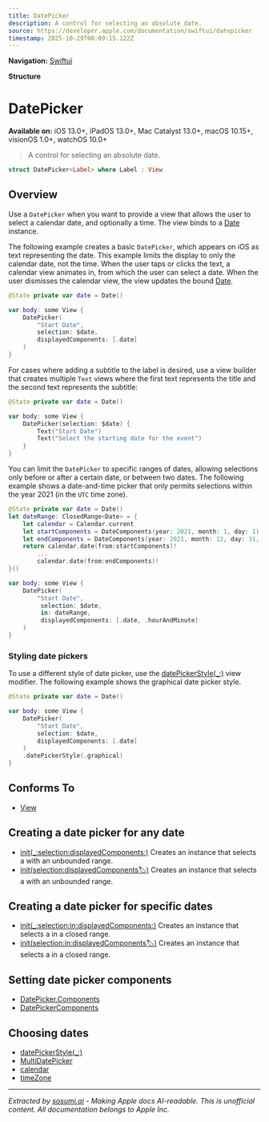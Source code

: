 ```yaml
---
title: DatePicker
description: A control for selecting an absolute date.
source: https://developer.apple.com/documentation/swiftui/datepicker
timestamp: 2025-10-29T00:09:15.122Z
---
```


**Navigation:** [Swiftui](/documentation/swiftui)

**Structure**

# DatePicker

**Available on:** iOS 13.0+, iPadOS 13.0+, Mac Catalyst 13.0+, macOS 10.15+, visionOS 1.0+, watchOS 10.0+

> A control for selecting an absolute date.

```swift
struct DatePicker<Label> where Label : View
```

## Overview

Use a `DatePicker` when you want to provide a view that allows the user to select a calendar date, and optionally a time. The view binds to a [Date](/documentation/Foundation/Date) instance.

The following example creates a basic `DatePicker`, which appears on iOS as text representing the date. This example limits the display to only the calendar date, not the time. When the user taps or clicks the text, a calendar view animates in, from which the user can select a date. When the user dismisses the calendar view, the view updates the bound [Date](/documentation/Foundation/Date).

```swift
@State private var date = Date()

var body: some View {
    DatePicker(
        "Start Date",
        selection: $date,
        displayedComponents: [.date]
    )
}
```



For cases where adding a subtitle to the label is desired, use a view builder that creates multiple `Text` views where the first text represents the title and the second text represents the subtitle:

```swift
@State private var date = Date()

var body: some View {
    DatePicker(selection: $date) {
        Text("Start Date")
        Text("Select the starting date for the event")
    }
}
```

You can limit the `DatePicker` to specific ranges of dates, allowing selections only before or after a certain date, or between two dates. The following example shows a date-and-time picker that only permits selections within the year 2021 (in the `UTC` time zone).

```swift
@State private var date = Date()
let dateRange: ClosedRange<Date> = {
    let calendar = Calendar.current
    let startComponents = DateComponents(year: 2021, month: 1, day: 1)
    let endComponents = DateComponents(year: 2021, month: 12, day: 31, hour: 23, minute: 59, second: 59)
    return calendar.date(from:startComponents)!
        ...
        calendar.date(from:endComponents)!
}()

var body: some View {
    DatePicker(
        "Start Date",
         selection: $date,
         in: dateRange,
         displayedComponents: [.date, .hourAndMinute]
    )
}
```



### Styling date pickers

To use a different style of date picker, use the [datePickerStyle(_:)](/documentation/swiftui/view/datepickerstyle(_:)) view modifier. The following example shows the graphical date picker style.

```swift
@State private var date = Date()

var body: some View {
    DatePicker(
        "Start Date",
        selection: $date,
        displayedComponents: [.date]
    )
    .datePickerStyle(.graphical)
}
```



## Conforms To

- [View](/documentation/swiftui/view)

## Creating a date picker for any date

- [init(_:selection:displayedComponents:)](/documentation/swiftui/datepicker/init(_:selection:displayedcomponents:)) Creates an instance that selects a  with an unbounded range.
- [init(selection:displayedComponents:label:)](/documentation/swiftui/datepicker/init(selection:displayedcomponents:label:)) Creates an instance that selects a  with an unbounded range.

## Creating a date picker for specific dates

- [init(_:selection:in:displayedComponents:)](/documentation/swiftui/datepicker/init(_:selection:in:displayedcomponents:)) Creates an instance that selects a  in a closed range.
- [init(selection:in:displayedComponents:label:)](/documentation/swiftui/datepicker/init(selection:in:displayedcomponents:label:)) Creates an instance that selects a  in a closed range.

## Setting date picker components

- [DatePicker.Components](/documentation/swiftui/datepicker/components)
- [DatePickerComponents](/documentation/swiftui/datepickercomponents)

## Choosing dates

- [datePickerStyle(_:)](/documentation/swiftui/view/datepickerstyle(_:))
- [MultiDatePicker](/documentation/swiftui/multidatepicker)
- [calendar](/documentation/swiftui/environmentvalues/calendar)
- [timeZone](/documentation/swiftui/environmentvalues/timezone)

---

*Extracted by [sosumi.ai](https://sosumi.ai) - Making Apple docs AI-readable.*
*This is unofficial content. All documentation belongs to Apple Inc.*
